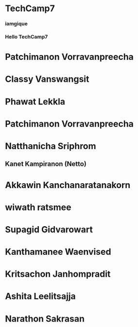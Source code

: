 # TechCamp7
### iamgique
### Hello TechCamp7

# Patchimanon Vorravanpreecha
# Classy Vanswangsit
# Phawat Lekkla
# Patchimanon Vorravanpreecha
# Natthanicha Sriphrom
## Kanet Kampiranon (Netto)
# Akkawin Kanchanaratanakorn
# wiwath ratsmee
# Supagid Gidvarowart
# Kanthamanee Waenvised
# Kritsachon Janhompradit
# Ashita Leelitsajja
# Narathon Sakrasan



